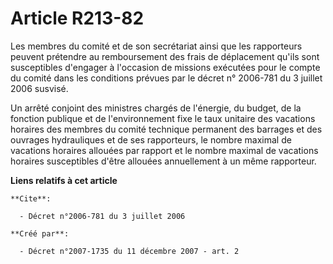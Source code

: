 # Article R213-82

Les membres du comité et de son secrétariat ainsi que les rapporteurs peuvent prétendre au remboursement des frais de
déplacement qu'ils sont susceptibles d'engager à l'occasion de missions exécutées pour le compte du comité dans les
conditions prévues par le décret n° 2006-781 du 3 juillet 2006 susvisé.

Un arrêté conjoint des ministres chargés de l'énergie, du budget, de la fonction publique et de l'environnement fixe le taux
unitaire des vacations horaires des membres du comité technique permanent des barrages et des ouvrages hydrauliques et de ses
rapporteurs, le nombre maximal de vacations horaires allouées par rapport et le nombre maximal de vacations horaires
susceptibles d'être allouées annuellement à un même rapporteur.

**Liens relatifs à cet article**

	**Cite**:

	  - Décret n°2006-781 du 3 juillet 2006

	**Créé par**:

	  - Décret n°2007-1735 du 11 décembre 2007 - art. 2
